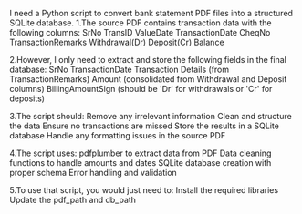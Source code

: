 I need a Python script to convert bank statement PDF files into a structured SQLite database. 
1.The source PDF contains transaction data with the following columns:
SrNo
TransID
ValueDate
TransactionDate
CheqNo
TransactionRemarks
Withdrawal(Dr)
Deposit(Cr)
Balance

2.However, I only need to extract and store the following fields in the final database:
SrNo
TransactionDate
Transaction Details (from TransactionRemarks)
Amount (consolidated from Withdrawal and Deposit columns)
BillingAmountSign (should be 'Dr' for withdrawals or 'Cr' for deposits)

3.The script should:
Remove any irrelevant information
Clean and structure the data
Ensure no transactions are missed
Store the results in a SQLite database
Handle any formatting issues in the source PDF

4.The script uses:
pdfplumber to extract data from PDF
Data cleaning functions to handle amounts and dates
SQLite database creation with proper schema
Error handling and validation

5.To use that script, you would just need to:
Install the required libraries
Update the pdf_path and db_path 

